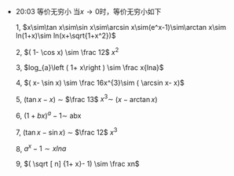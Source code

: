 
- 20:03 
	等价无穷小
	当$x\to0$时，等价无穷小如下
	
	1, $x\sim\tan x\sim\sin x\sim\arcsin x\sim(e^x-1)\sim\arctan x\sim ln(1+x)\sim ln(x+\sqrt{1+x^2})$
	
	2, $( 1- \cos x) \sim \frac 12$ $x^{2}$
	
	3, $log_{a}\left ( 1+ x\right ) \sim \frac x{lna}$
	
	4, $( x- \sin x) \sim \frac 16x^{3}\sim ( \arcsin x- x)$
	
	5, $( \tan x- x)$ $\sim$ $\frac 13$ $x^{3}\sim$ $( x- \arctan x)$
	
	6, $( 1+ bx) ^a- 1\sim$ abx
	
	7, $( \tan x- \sin x)$ $\sim$ $\frac 12$ $x^{3}$
	
	8, $a^x- 1\sim xlna$
	
	9, $( \sqrt [ n] {1+ x}- 1) \sim \frac xn$ 